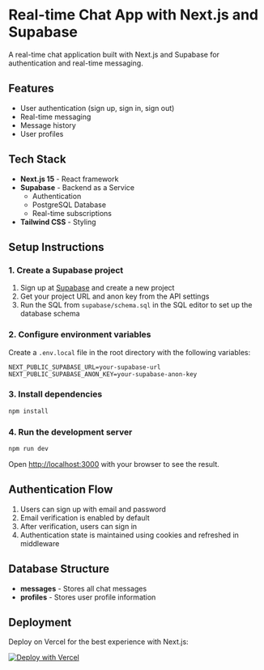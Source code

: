 # Real-time Chat App with Next.js and Supabase

A real-time chat application built with Next.js and Supabase for authentication and real-time messaging.

## Features

- User authentication (sign up, sign in, sign out)
- Real-time messaging
- Message history
- User profiles

## Tech Stack

- **Next.js 15** - React framework
- **Supabase** - Backend as a Service
  - Authentication
  - PostgreSQL Database
  - Real-time subscriptions
- **Tailwind CSS** - Styling

## Setup Instructions

### 1. Create a Supabase project

1. Sign up at [Supabase](https://supabase.com) and create a new project
2. Get your project URL and anon key from the API settings
3. Run the SQL from `supabase/schema.sql` in the SQL editor to set up the database schema

### 2. Configure environment variables

Create a `.env.local` file in the root directory with the following variables:

```
NEXT_PUBLIC_SUPABASE_URL=your-supabase-url
NEXT_PUBLIC_SUPABASE_ANON_KEY=your-supabase-anon-key
```

### 3. Install dependencies

```bash
npm install
```

### 4. Run the development server

```bash
npm run dev
```

Open [http://localhost:3000](http://localhost:3000) with your browser to see the result.

## Authentication Flow

1. Users can sign up with email and password
2. Email verification is enabled by default
3. After verification, users can sign in
4. Authentication state is maintained using cookies and refreshed in middleware

## Database Structure

- **messages** - Stores all chat messages
- **profiles** - Stores user profile information
  
## Deployment

Deploy on Vercel for the best experience with Next.js:

[![Deploy with Vercel](https://vercel.com/button)](https://vercel.com/new/git/external?repository-url=https://github.com/yourusername/real-time-chat-app)
